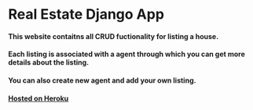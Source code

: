 # Real Estate Django App
#### This website contaitns all CRUD fuctionality for listing a house.
#### Each listing is associated with a agent through which you can get more details about the listing.
#### You can also create new agent and add your own listing.
#### [Hosted on Heroku](https://real-estate-app-omkar.herokuapp.com/)